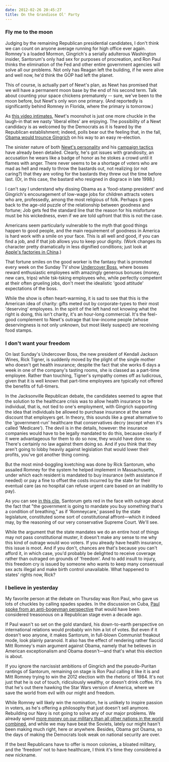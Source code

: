 ```yaml
---
date: 2012-02-26 20:45:27
title: On the Grandiose Ol' Party
---
```


### Fly me to the moon
Judging by the remaining Republican presidential candidates, I don't think we can count on anyone average running for high office ever again. Romney's a loaded Mormon, Gingrich's a serially adulterous Washington insider, Santorum's only had sex for purposes of procreation, and Ron Paul thinks the elimination of the Fed and other entire government agencies will solve all our problems. Not only has Reagan left the building, if he were alive and well now, he'd think the GOP had left the planet.

This of course, is actually part of Newt's plan, as Newt has promised that we will have a permanent moon base by the end of his second term. Talk about counting your space chickens prematurely -- sure, we've been to the moon before, but Newt's only won one primary. (And reportedly is significantly behind Romney in Florida, where the primary is tomorrow.)

As [this video intimates](http://www.youtube.com/watch?v=KR7ACqPpbu0), Newt's moonshot is just one more chuckle in the laugh-in that we nasty 'liberal elites' <!--more-->are enjoying. The possibility of a Newt candidacy is as welcomed by the Democrats as it is feared by the Republican establishment; indeed, polls bear out the feeling that, in the fall, [Obama would trounce Gingrich](http://www.realclearpolitics.com/epolls/2012/president/us/general_election_gingrich_vs_obama-1453.html) on his way to an easy re-election.

The sinister nature of both [Newt's personality](http://opinionator.blogs.nytimes.com/2012/01/26/deconstructing-a-demagogue/) and his [campaign tactics](http://loyalopposition.blogs.nytimes.com/2012/01/29/catchy-slogans-sloppy-ideas/) have already been detailed. Clearly, he's got issues with grandiosity, an accusation he wears like a badge of honor as he stokes a crowd until it flames with anger. There never seems to be a shortage of voters who are mad as hell and ready to throw the bastards out, not realizing (or not caring?) that they are voting for the bastards they threw out the time before last. (Or, in this case, the bastard who resigned in disgrace in late 1998.)

I can't say I understand why dissing Obama as a 'food-stamp president' and Gingrich's encouragement of low-wage jobs for children attracts voters who are, professedly, among the most religious of folk. Perhaps it goes back to the age-old puzzle of the relationship between goodness and fortune; Job gets fed the standard line that the reason for his misfortune must be his wickedness, even if we are told upfront that this is not the case.

Americans seem particularly vulnerable to the myth that good things happen to good people, and the main requirement of goodness in America is hard work with a smile on your face. This is all well and good, if you can find a job, and if that job allows you to keep your dignity. (Work changes its character pretty dramatically in less dignified conditions; just look at [Apple's factories in China](http://www.nytimes.com/2012/01/26/business/ieconomy-apples-ipad-and-the-human-costs-for-workers-in-china.html).)

That fortune smiles on the good worker is the fantasy that is promoted every week on the Sunday TV show [Undercover Boss](http://www.cbs.com/shows/undercover_boss/), where bosses reward enthusiastic employees with amazingly generous bonuses (money, new cars, trips) while tsk-tsking employees who, while perfectly competent at their often grueling jobs, don't meet the idealistic 'good attitude' expectations of the boss.

While the show is often heart-warming, it is sad to see that this is the American idea of charity: gifts meted out by corporate-types to their most 'deserving' employees. In the spirit of the left hand not knowing what the right is doing, this isn't charity, it's an hour-long commercial. It's the feel-good complement to Newt's outrage that low-income people (whose deservingness is not only unknown, but most likely suspect) are receiving food stamps.

### I don't want your freedom
On last Sunday's Undercover Boss, the new president of Kendall Jackson Wines, Rick Tigner, is suddenly moved by the plight of the single mother who doesn't get health insurance; despite the fact that she works 6 days a week in one of the company's tasting rooms, she is classed as a part-time employee. Rather than touching, Tigner's sympathy comes off as ludicrous, given that it is well known that part-time employees are typically not offered the benefits of full-timers.

In the Jacksonville Republican debate, the candidates seemed to agree that the solution to the healthcare crisis was to allow health insurance to be individual, that is, not tied to one's employment, with Gingrich supporting the idea that individuals be allowed to purchase insurance at the same discount that employers get. In theory, this sounds like a great alternative to the 'government-run' healthcare that conservatives decry (except when it's called 'Medicare'). The devil is in the details, however: the insurance companies would have to be legally mandated to do this, because clearly if it were advantageous for them to do so now, they would have done so. There's certainly no law against them doing so. And if you think that they aren't going to lobby heavily against legislation that would lower their profits, you've got another thing coming.

But the most mind-boggling kvetching was done by Rick Santorum, who assailed Romney for the system he helped implement in Massachusetts, under which each resident is mandated to buy insurance (with assistance if needed) or pay a fine to offset the costs incurred by the state for their eventual care (as no hospital can refuse urgent care based on an inability to pay).

As you can see [in this clip](http://www.youtube.com/watch?v=9sj5HcoGK2w&amp;hd=1&amp;t=1h3m3s), Santorum gets red in the face with outrage about the fact that "the government is going to mandate you buy something that's a condition of breathing," as if 'Romneycare,' passed by the state legislature, constituted some sort of constitutional affront—which it indeed may, by the reasoning of our very conservative Supreme Court. We'll see.

While the argument that the state mandates we do an entire host of things may not pass constitutional muster, it doesn't make any sense to me why this kind of outrage would woo voters. If you already have health insurance, this issue is moot. And if you don't, chances are that's because you can't afford it, in which case, you'd probably be delighted to receive coverage rather than outraged on grounds of 'freedom'. And to add insult to injury, this freedom cry is issued by someone who wants to keep many consensual sex acts illegal and make birth control unavailable. What happened to states' rights now, Rick?

### I believe in yesterday
My favorite person at the debate on Thursday was Ron Paul, who gave us lots of chuckles by calling spades spades. In the discussion on Cuba, [Paul spoke from an anti-bogeyman perspective](http://www.youtube.com/watch?v=9sj5HcoGK2w&amp;t=1h24m10s) that would have been considered treasonous on a Republican stage even a decade ago.

If Paul wasn't so set on the gold standard, his down-to-earth perspective on international relations would probably win him a lot of votes. But even if it doesn't woo anyone, it makes Santorum, in full-blown Communist freakout mode, look plainly paranoid. It also has the effect of rendering rather flaccid Mitt Romney's main argument against Obama, namely that he believes in American exceptionalism and Obama doesn't—and that's what this election is about.

If you ignore the narcissist ambitions of Gingrich and the pseudo-Puritan rantings of Santorum, remaining on stage is Ron Paul calling it like it is and Mitt Romney trying to win the 2012 election with the rhetoric of 1984. It's not just that he is out of touch, ridiculously wealthy, or doesn't drink coffee. It's that he's out there hawking the Star Wars version of America, where we save the world from evil with our might and freedom.

While Romney will likely win the nomination, he is unlikely to inspire passion in voters, as he's offering a philosophy that just doesn't sell anymore. Rebuilding our Navy is not going to solve any of our major problems. We already spend [more money on our military than all other nations in the world combined](http://en.wikipedia.org/wiki/List_of_countries_by_military_expenditures), and while we may have beat the Soviets, lately our might hasn't been making much right, here or anywhere. Besides, Obama got Osama, so the days of making the Democrats look weak on national security are over.

If the best Republicans have to offer is moon colonies, a bloated military, and the 'freedom' not to have healthcare, I think it's time they considered a new nickname.
